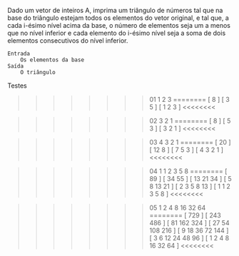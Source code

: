  Dado um vetor de inteiros A, imprima um triângulo de números tal que na base do triângulo estejam todos os elementos do vetor original, e tal que, a cada i-ésimo nível acima da base, o número de elementos seja um a menos que no nível inferior e cada elemento do i-ésimo nível seja a soma de dois elementos consecutivos do nível inferior.

    Entrada
        Os elementos da base
    Saída
        O triângulo

Testes


 >>>>>>>> 01
 1 2 3
 ========
 [ 8 ]
 [ 3 5 ]
 [ 1 2 3 ]
 <<<<<<<<

 >>>>>>>> 02
 3 2 1
 ========
 [ 8 ]
 [ 5 3 ]
 [ 3 2 1 ]
 <<<<<<<<

 >>>>>>>> 03
 4 3 2 1
 ========
 [ 20 ]
 [ 12 8 ]
 [ 7 5 3 ]
 [ 4 3 2 1 ]
 <<<<<<<<

 >>>>>>>> 04
 1 1 2 3 5 8
 ========
 [ 89 ]
 [ 34 55 ]
 [ 13 21 34 ]
 [ 5 8 13 21 ]
 [ 2 3 5 8 13 ]
 [ 1 1 2 3 5 8 ]
 <<<<<<<<

 >>>>>>>> 05
 1 2 4 8 16 32 64
 ========
 [ 729 ]
 [ 243 486 ]
 [ 81 162 324 ]
 [ 27 54 108 216 ]
 [ 9 18 36 72 144 ]
 [ 3 6 12 24 48 96 ]
 [ 1 2 4 8 16 32 64 ]
 <<<<<<<<
